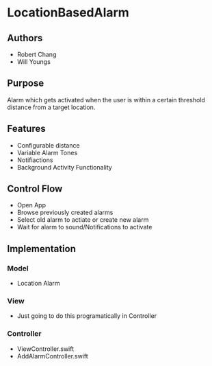 # LocationBasedAlarm
## Authors
* Robert Chang
* Will Youngs
## Purpose
Alarm which gets activated when the user is within a certain threshold distance from a target location. 
## Features
* Configurable distance
* Variable Alarm Tones
* Notifiactions
* Background Activity Functionality
## Control Flow
* Open App
* Browse previously created alarms
* Select old alarm to actiate or create new alarm
* Wait for alarm to sound/Notifications to activate
## Implementation
### Model
* Location Alarm
### View
* Just going to do this programatically in Controller
### Controller
* ViewController.swift
* AddAlarmController.swift
